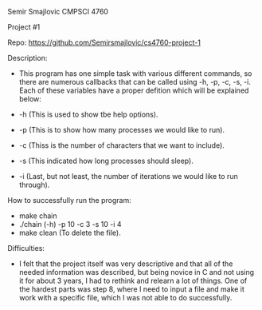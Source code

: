 Semir Smajlovic
CMPSCI 4760

Project #1

Repo: https://github.com/Semirsmajlovic/cs4760-project-1

Description:
- This program has one simple task with various different commands, so there are numerous callbacks that can be called using -h, -p, -c, -s, -i. Each of these variables have a proper defition which will be explained below:

- -h (This is used to show tbe help options).
- -p (This is to show how many processes we would like to run).
- -c (Thiss is the number of characters that we want to include).
- -s (This indicated how long processes should sleep).
- -i (Last, but not least, the number of iterations we would like to run through).

How to successfully run the program:
- make chain
- ./chain (-h) -p 10 -c 3 -s 10 -i 4
- make clean (To delete the file).

Difficulties:
- I felt that the project itself was very descriptive and that all of the needed information was described, but being novice in C and not using it for about 3 years, I had to rethink and relearn a lot of things. One of the hardest parts was step 8, where I need to input a file and make it work with a specific file, which I was not able to do successfully.